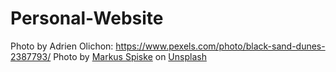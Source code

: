 # Personal-Website
Photo by Adrien Olichon: https://www.pexels.com/photo/black-sand-dunes-2387793/
Photo by <a href="https://unsplash.com/@markusspiske?utm_source=unsplash&utm_medium=referral&utm_content=creditCopyText">Markus Spiske</a> on <a href="https://unsplash.com/photos/cvBBO4PzWPg?utm_source=unsplash&utm_medium=referral&utm_content=creditCopyText">Unsplash</a>
  